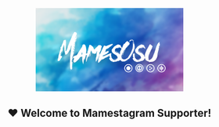 <div align="center">
  <img src="https://github.com/Mamestagram/Mamestagram-Supporter/blob/main/mamesosu_background.png" width="60%" alt="Mamestagram Supporter" />
</div>

<h2 align="center">
❤️ Welcome to Mamestagram Supporter!
</h2>
